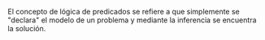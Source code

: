 El concepto de lógica de predicados se refiere a que simplemente se "declara" el modelo de un problema y mediante la inferencia se encuentra la solución.